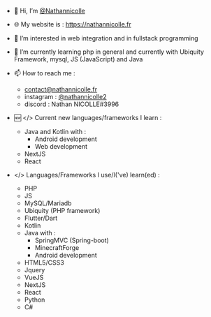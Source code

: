 - 👋 Hi, I’m <a href="https://github.com/Nathannicolle/">@Nathannicolle</a>
- 🌐 My website is : https://nathannicolle.fr
- 👀 I’m interested in web integration and in fullstack programming
- 🌱 I’m currently learning php in general and currently with Ubiquity Framework, mysql, JS (JavaScript) and Java
- 📫 How to reach me :
  * contact@nathannicolle.fr
  * instagram : <a href="https://instagram.com/nathannicolle2">@nathannicolle2</a>
  * discord : Nathan NICOLLE#3996

- 🆕 </> Current new languages/frameworks I learn :
  * Java and Kotlin with :
    * Android development
    * Web development
  * NextJS
  * React

- </> Languages/Frameworks I use/I('ve) learn(ed) :
  * PHP
  * JS
  * MySQL/Mariadb
  * Ubiquity (PHP framework)
  * Flutter/Dart
  * Kotlin
  * Java with :
    * SpringMVC (Spring-boot)
    * MinecraftForge
    * Android development
  * HTML5/CSS3
  * Jquery
  * VueJS
  * NextJS
  * React
  * Python
  * C#
  
<!---
Nathannicolle/Nathannicolle is a ✨ special ✨ repository because its `README.md` (this file) appears on your GitHub profile.
You can click the Preview link to take a look at your changes.
--->
